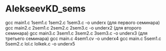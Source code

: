 # AlekseevKD_sems
gcc main1.c 1sem1.c 1sem2.c 1sem3.c -o underx (для первого семинара)
gcc main2.c 2sem1.c 2sem2.c 2sem3.c -o underx2 (для второго семинара) 
gcc main3.c 3sem1.c 3sem2.c 3sem3.c -o underx3 (для третьего семинара) 
gcc main.c 4sem1.cv -o underx4 
gcc main.c 5sem1.c 5sem2.c lol.c lolkek.c -o underx5
